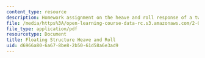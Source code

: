 ```yaml
---
content_type: resource
description: Homework assignment on the heave and roll response of a two-hull structure.
file: /media/https%3A/open-learning-course-data-rc.s3.amazonaws.com/2-017j-design-of-electromechanical-robotic-systems-fall-2009/d6966a806a678be82b5061d58a6e3ad9_MIT2_017JF09_p41.pdf
file_type: application/pdf
resourcetype: Document
title: Floating Structure Heave and Roll
uid: d6966a80-6a67-8be8-2b50-61d58a6e3ad9
---
```

